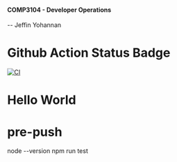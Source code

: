 #### COMP3104 - Developer Operations
-- Jeffin Yohannan
# Github Action Status Badge

[![CI](https://github.com/jeffin880/f2025_comp3104/actions/workflows/ci.yml/badge.svg)](https://github.com/jeffin880/f2025_comp3104/actions/workflows/ci.yml)

# Hello World


# pre-push
node --version
npm run test
